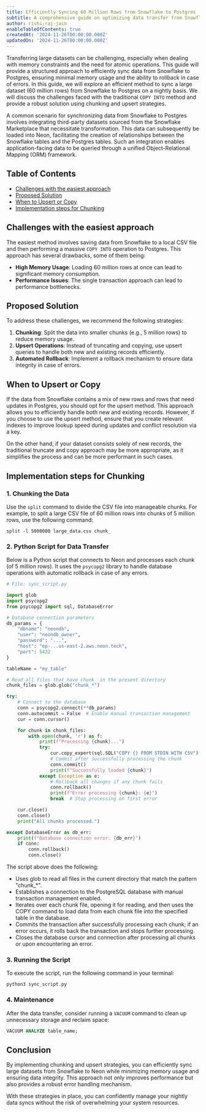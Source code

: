 ```yaml
---
title: Efficiently Syncing 60 Million Rows from Snowflake to Postgres
subtitle: A comprehensive guide on optimizing data transfer from Snowflake to Postgres using chunking and upsert strategies.
author: rishi-raj-jain
enableTableOfContents: true
createdAt: '2024-11-26T00:00:00.000Z'
updatedOn: '2024-11-26T00:00:00.000Z'
---
```


Transferring large datasets can be challenging, especially when dealing with memory constraints and the need for atomic operations. This guide will provide a structured approach to efficiently sync data from Snowflake to Postgres, ensuring minimal memory usage and the ability to rollback in case of errors. In this guide, we will explore an efficient method to sync a large dataset (60 million rows) from Snowflake to Postgres on a nightly basis. We will discuss the challenges faced with the traditional `COPY INTO` method and provide a robust solution using chunking and upsert strategies.

A common scenario for synchronizing data from Snowflake to Postgres involves integrating third-party datasets sourced from the Snowflake Marketplace that necessitate transformation. This data can subsequently be loaded into Neon, facilitating the creation of relationships between the Snowflake tables and the Postgres tables. Such an integration enables application-facing data to be queried through a unified Object-Relational Mapping (ORM) framework.

## Table of Contents

- [Challenges with the easiest approach](#challenges-with-the-easiest-approach)
- [Proposed Solution](#proposed-solution)
- [When to Upsert or Copy](#when-to-upsert-or-copy)
- [Implementation steps for Chunking](#implementation-steps-for-chunking)

## Challenges with the easiest approach

The easiest method involves saving data from Snowflake to a local CSV file and then performing a massive `COPY INTO` operation to Postgres. This approach has several drawbacks, some of them being:

- **High Memory Usage**: Loading 60 million rows at once can lead to significant memory consumption.
- **Performance Issues**: The single transaction approach can lead to performance bottlenecks.

## Proposed Solution

To address these challenges, we recommend the following strategies:

1. **Chunking**: Split the data into smaller chunks (e.g., 5 million rows) to reduce memory usage.
2. **Upsert Operations**: Instead of truncating and copying, use upsert queries to handle both new and existing records efficiently.
3. **Automated Rollback**: Implement a rollback mechanism to ensure data integrity in case of errors.

## When to Upsert or Copy

If the data from Snowflake contains a mix of new rows and rows that need updates in Postgres, you should opt for the upsert method. This approach allows you to efficiently handle both new and existing records. However, if you choose to use the upsert method, ensure that you create relevant indexes to improve lookup speed during updates and conflict resolution via a key.

On the other hand, if your dataset consists solely of new records, the traditional truncate and copy approach may be more appropriate, as it simplifies the process and can be more performant in such cases.

## Implementation steps for Chunking

### 1. Chunking the Data

Use the `split` command to divide the CSV file into manageable chunks. For example, to split a large CSV file of 60 million rows into chunks of 5 million rows, use the following command:

```shell
split -l 5000000 large_data.csv chunk_
```

### 2. Python Script for Data Transfer

Below is a Python script that connects to Neon and processes each chunk (of 5 million rows). It uses the `psycopg2` library to handle database operations with automatic rollback in case of any errors.

```python
# File: sync_script.py

import glob
import psycopg2
from psycopg2 import sql, DatabaseError

# Database connection parameters
db_params = {
    "dbname": "neondb",
    "user": "neondb_owner",
    "password": "...",
    "host": "ep-...us-east-2.aws.neon.tech",
    "port": 5432
}

tableName = "my_table"

# Read all files that have chunk_ in the present directory
chunk_files = glob.glob("chunk_*")

try:
    # Connect to the database
    conn = psycopg2.connect(**db_params)
    conn.autocommit = False  # Enable manual transaction management
    cur = conn.cursor()

    for chunk in chunk_files:
        with open(chunk, 'r') as f:
            print(f"Processing {chunk}...")
            try:
                cur.copy_expert(sql.SQL("COPY {} FROM STDIN WITH CSV").format(sql.Identifier(tableName)), f)
                # Commit after successfully processing the chunk
                conn.commit()
                print(f"Successfully loaded {chunk}")
            except Exception as e:
                # Rollback all changes if any chunk fails
                conn.rollback()
                print(f"Error processing {chunk}: {e}")
                break  # Stop processing on first error

    cur.close()
    conn.close()
    print("All chunks processed.")

except DatabaseError as db_err:
    print(f"Database connection error: {db_err}")
    if conn:
        conn.rollback()
        conn.close()
```

The script above does the following:

- Uses glob to read all files in the current directory that match the pattern "chunk\_\*".
- Establishes a connection to the PostgreSQL database with manual transaction management enabled.
- Iterates over each chunk file, opening it for reading, and then uses the COPY command to load data from each chunk file into the specified table in the database.
- Commits the transaction after successfully processing each chunk; if an error occurs, it rolls back the transaction and stops further processing.
- Closes the database cursor and connection after processing all chunks or upon encountering an error.

### 3. Running the Script

To execute the script, run the following command in your terminal:

```shell
python3 sync_script.py
```

### 4. Maintenance

After the data transfer, consider running a `VACUUM` command to clean up unnecessary storage and reclaim space:

```sql
VACUUM ANALYZE table_name;
```

## Conclusion

By implementing chunking and upsert strategies, you can efficiently sync large datasets from Snowflake to Neon while minimizing memory usage and ensuring data integrity. This approach not only improves performance but also provides a robust error handling mechanism.

With these strategies in place, you can confidently manage your nightly data syncs without the risk of overwhelming your system resources.

<NeedHelp />
